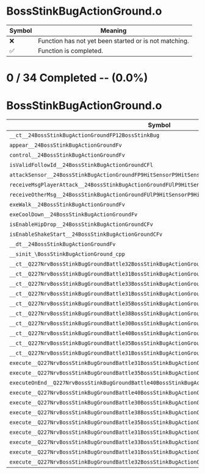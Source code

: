 # BossStinkBugActionGround.o
| Symbol | Meaning 
| ------------- | ------------- 
| :x: | Function has not yet been started or is not matching. 
| :white_check_mark: | Function is completed. 


# 0 / 34 Completed -- (0.0%)
# BossStinkBugActionGround.o
| Symbol | Decompiled? |
| ------------- | ------------- |
| `__ct__24BossStinkBugActionGroundFP12BossStinkBug` | :x: |
| `appear__24BossStinkBugActionGroundFv` | :x: |
| `control__24BossStinkBugActionGroundFv` | :x: |
| `isValidFollowId__24BossStinkBugActionGroundCFl` | :x: |
| `attackSensor__24BossStinkBugActionGroundFP9HitSensorP9HitSensor` | :x: |
| `receiveMsgPlayerAttack__24BossStinkBugActionGroundFUlP9HitSensorP9HitSensor` | :x: |
| `receiveOtherMsg__24BossStinkBugActionGroundFUlP9HitSensorP9HitSensor` | :x: |
| `exeWalk__24BossStinkBugActionGroundFv` | :x: |
| `exeCoolDown__24BossStinkBugActionGroundFv` | :x: |
| `isEnableHipDrop__24BossStinkBugActionGroundCFv` | :x: |
| `isEnableShakeStart__24BossStinkBugActionGroundCFv` | :x: |
| `__dt__24BossStinkBugActionGroundFv` | :x: |
| `__sinit_\BossStinkBugActionGround_cpp` | :x: |
| `__ct__Q227NrvBossStinkBugGroundBattle32BossStinkBugActionGroundNrvStartFv` | :x: |
| `__ct__Q227NrvBossStinkBugGroundBattle31BossStinkBugActionGroundNrvWalkFv` | :x: |
| `__ct__Q227NrvBossStinkBugGroundBattle33BossStinkBugActionGroundNrvDamageFv` | :x: |
| `__ct__Q227NrvBossStinkBugGroundBattle31BossStinkBugActionGroundNrvFindFv` | :x: |
| `__ct__Q227NrvBossStinkBugGroundBattle35BossStinkBugActionGroundNrvShakeOffFv` | :x: |
| `__ct__Q227NrvBossStinkBugGroundBattle38BossStinkBugActionGroundNrvShakeOffRunFv` | :x: |
| `__ct__Q227NrvBossStinkBugGroundBattle30BossStinkBugActionGroundNrvRunFv` | :x: |
| `__ct__Q227NrvBossStinkBugGroundBattle40BossStinkBugActionGroundNrvAttackSuccessFv` | :x: |
| `__ct__Q227NrvBossStinkBugGroundBattle35BossStinkBugActionGroundNrvCoolDownFv` | :x: |
| `__ct__Q227NrvBossStinkBugGroundBattle31BossStinkBugActionGroundNrvTurnFv` | :x: |
| `execute__Q227NrvBossStinkBugGroundBattle31BossStinkBugActionGroundNrvTurnCFP5Spine` | :x: |
| `execute__Q227NrvBossStinkBugGroundBattle35BossStinkBugActionGroundNrvCoolDownCFP5Spine` | :x: |
| `executeOnEnd__Q227NrvBossStinkBugGroundBattle40BossStinkBugActionGroundNrvAttackSuccessCFP5Spine` | :x: |
| `execute__Q227NrvBossStinkBugGroundBattle40BossStinkBugActionGroundNrvAttackSuccessCFP5Spine` | :x: |
| `execute__Q227NrvBossStinkBugGroundBattle30BossStinkBugActionGroundNrvRunCFP5Spine` | :x: |
| `execute__Q227NrvBossStinkBugGroundBattle38BossStinkBugActionGroundNrvShakeOffRunCFP5Spine` | :x: |
| `execute__Q227NrvBossStinkBugGroundBattle35BossStinkBugActionGroundNrvShakeOffCFP5Spine` | :x: |
| `execute__Q227NrvBossStinkBugGroundBattle31BossStinkBugActionGroundNrvFindCFP5Spine` | :x: |
| `execute__Q227NrvBossStinkBugGroundBattle33BossStinkBugActionGroundNrvDamageCFP5Spine` | :x: |
| `execute__Q227NrvBossStinkBugGroundBattle31BossStinkBugActionGroundNrvWalkCFP5Spine` | :x: |
| `execute__Q227NrvBossStinkBugGroundBattle32BossStinkBugActionGroundNrvStartCFP5Spine` | :x: |
